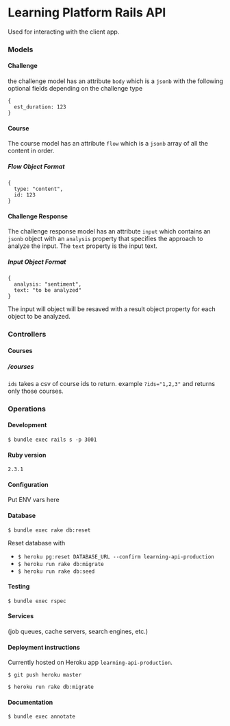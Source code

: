 # Learning Platform Rails API
Used for interacting with the client app.

### Models
#### Challenge
the challenge model has an attribute `body` which is a `jsonb` with the following optional fields depending on the challenge type
```
{
  est_duration: 123
}
```

#### Course
The course model has an attribute `flow` which is a `jsonb` array of all the content in order.

##### Flow Object Format
```
{
  type: "content",
  id: 123
}
```
#### Challenge Response
The challenge response model has an attribute `input` which contains an `jsonb` object with an `analysis` property that specifies the approach to analyze the input. The `text` property is the input text.

##### Input Object Format
```
{
  analysis: "sentiment",
  text: "to be analyzed"
}
```
The input will object will be resaved with a result object property for each object to be analyzed.

### Controllers
#### Courses
##### /courses
`ids` takes a csv of course ids to return. example `?ids="1,2,3"` and returns only those courses.

### Operations

#### Development

`$ bundle exec rails s -p 3001`

#### Ruby version

`2.3.1`

#### Configuration
Put ENV vars here

#### Database

`$ bundle exec rake db:reset`

Reset database with
* `$ heroku pg:reset DATABASE_URL --confirm learning-api-production`
* `$ heroku run rake db:migrate`
* `$ heroku run rake db:seed`

#### Testing

`$ bundle exec rspec`

#### Services
(job queues, cache servers, search engines, etc.)

#### Deployment instructions
Currently hosted on Heroku app `learning-api-production`.

`$ git push heroku master`

`$ heroku run rake db:migrate`

#### Documentation

`$ bundle exec annotate`
